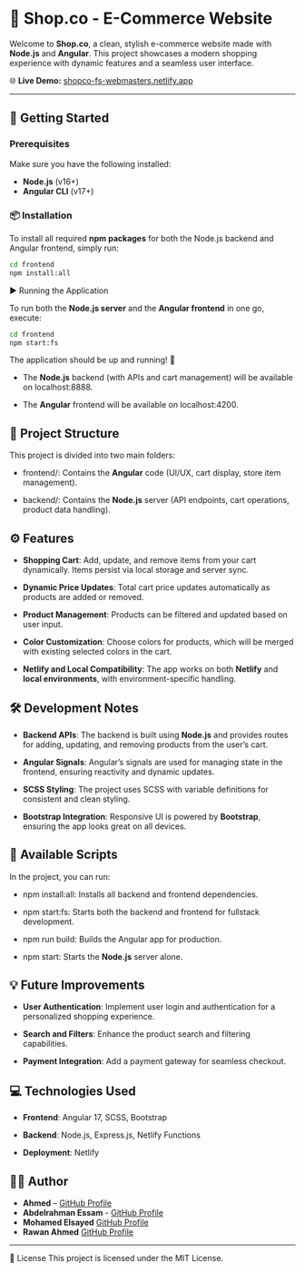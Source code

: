 # 🛒 Shop.co - E-Commerce Website

Welcome to **Shop.co**, a clean, stylish e-commerce website made with **Node.js** and **Angular**. This project showcases a modern shopping experience with dynamic features and a seamless user interface.

🌐 **Live Demo:** [shopco-fs-webmasters.netlify.app](https://shopco-fs-webmasters.netlify.app/)

---

## 🚀 Getting Started

### Prerequisites
Make sure you have the following installed:
- **Node.js** (v16+)
- **Angular CLI** (v17+)

### 📦 Installation

To install all required **npm packages** for both the Node.js backend and Angular frontend, simply run:

```bash
cd frontend
npm install:all
```

▶️ Running the Application

To run both the **Node.js server** and the **Angular frontend** in one go, execute:

```bash
cd frontend
npm start:fs
```

The application should be up and running! 🌟

*   The **Node.js** backend (with APIs and cart management) will be available on localhost:8888.

*   The **Angular** frontend will be available on localhost:4200.


📁 Project Structure
--------------------

This project is divided into two main folders:

*   frontend/: Contains the **Angular** code (UI/UX, cart display, store item management).

*   backend/: Contains the **Node.js** server (API endpoints, cart operations, product data handling).


⚙️ Features
-----------

*   **Shopping Cart**: Add, update, and remove items from your cart dynamically. Items persist via local storage and server sync.

*   **Dynamic Price Updates**: Total cart price updates automatically as products are added or removed.

*   **Product Management**: Products can be filtered and updated based on user input.

*   **Color Customization**: Choose colors for products, which will be merged with existing selected colors in the cart.

*   **Netlify and Local Compatibility**: The app works on both **Netlify** and **local environments**, with environment-specific handling.


🛠️ Development Notes
---------------------

*   **Backend APIs**: The backend is built using **Node.js** and provides routes for adding, updating, and removing products from the user’s cart.

*   **Angular Signals**: Angular’s signals are used for managing state in the frontend, ensuring reactivity and dynamic updates.

*   **SCSS Styling**: The project uses SCSS with variable definitions for consistent and clean styling.

*   **Bootstrap Integration**: Responsive UI is powered by **Bootstrap**, ensuring the app looks great on all devices.


🔧 Available Scripts
--------------------

In the project, you can run:

*   npm install:all: Installs all backend and frontend dependencies.

*   npm start:fs: Starts both the backend and frontend for fullstack development.

*   npm run build: Builds the Angular app for production.

*   npm start: Starts the **Node.js** server alone.


💡 Future Improvements
----------------------

*   **User Authentication**: Implement user login and authentication for a personalized shopping experience.

*   **Search and Filters**: Enhance the product search and filtering capabilities.

*   **Payment Integration**: Add a payment gateway for seamless checkout.


💻 Technologies Used
--------------------

*   **Frontend**: Angular 17, SCSS, Bootstrap

*   **Backend**: Node.js, Express.js, Netlify Functions

*   **Deployment**: Netlify


👨‍💻 Author
------------

*   **Ahmed** – [GitHub Profile](#)
*   **Abdelrahman Essam** - [GitHub Profile](https://github.com/abdelrhmanvh)
*   **Mohamed Elsayed** [GitHub Profile](https://github.com/Nemo-19)
*   **Rawan Ahmed** [GitHub Profile](https://github.com/rawan786)
------------

📜 License
This project is licensed under the MIT License.


